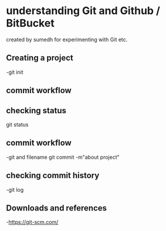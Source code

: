# understanding Git and Github / BitBucket

created by sumedh for experimenting with Git etc.

## Creating a project

-git init

## commit workflow

## checking status

git status

## commit workflow

-git and filename
git commit -m"about project"

## checking commit history

-git log

## Downloads and references

-https://git-scm.com/
